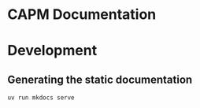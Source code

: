 # CAPM Documentation

# Development

## Generating the static documentation

```shell
uv run mkdocs serve
```
